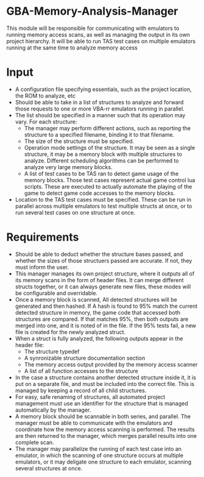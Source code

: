 # GBA-Memory-Analysis-Manager
This module will be responsible for communicating with emulators to running memory access scans, as well as managing the output in its own project hierarchy. It will be able to run TAS test cases on multiple emulators running at the same time to analyze memory access

# Input
- A configuration file specifying essentials, such as the project location, the ROM to analyze, etc
- Should be able to take in a list of structures to analyze and forward those requests to one or more VBA-rr emulators running in parallel. 
- The list should be specified in a manner such that its operation may vary. For each structure: 
	- The manager may perform different actions, such as reporting the structure to a specified filename, binding it to that filename.
	- The size of the structure must be specified.
	- Operation mode settings of the structure. It may be seen as a single structure, it may be a memory block with multiple structures to analyze. Different scheduling algorithms can be performed to analyze very large memory blocks.
	-  A list of test cases to be TAS ran to detect game usage of the memory blocks. Those test cases represent actual game control lua scripts. These are executed to actually automate the playing of the game to detect game code accesses to the memory blocks.
- Location to the TAS test cases must be specified. These can be run in parallel across multiple emulators to test multiple structs at once, or to run several test cases on one structure at once.


# Requirements
- Should be able to deduct whether the structure bases passed, and whether the sizes of those structuers passed are accurate. If not, they must inform the user.
- This manager manages its own project structure, where it outputs all of its memory scans in the form of header files. It can merge different structs together, or it can always generate new files, these modes will be configurable and overridable.
- Once a memory block is scanned, All detected structures will be generated and then hashed. If A hash is found to 95% match the current detected structure in memory, the game code that accessed both structures are compared. If that matches 95%, then both outputs are merged into one, and it is noted of in the file. If the 95% tests fail, a new file is created for the newly analyzed struct.
- When a struct is fully analyzed, the following outputs appear in the header file: 
	- The structure typedef
	- A synronizable structure documentation section
	- The memory access output provided by the memory access scanner
	- A list of all function accesses to the structure
- In the case a structure contains another detected structure inside it, it is put on a separate file, and must be included into the correct file. This is managed by keeping a record of all child structures.
- For easy, safe renaming of structures, all automated project management must use an identifier for the structure that is managed automatically by the manager.
- A memory block should be scannable in both series, and parallel. The manager must be able to communicate with the emulators and coordinate how the memory access scanning is performed. The results are then returned to the manager, which merges parallel results into one complete scan.
- The manager may parallelize the running of each test case into an emulator, in which the scanning of one structure occurs at multiple emulators, or it may deligate one structure to each emulator, scanning several structures at once.
